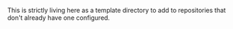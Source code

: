 This is strictly living here as a template directory to add to repositories that don't already have one configured.